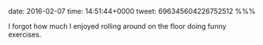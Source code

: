 date: 2016-02-07
time: 14:51:44+0000
tweet: 696345604226752512
%%%

I forgot how much I enjoyed rolling around on the floor doing funny exercises.
